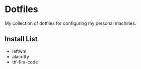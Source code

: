 # Dotfiles

My collection of dotfiles for configuring my personal machines.

## Install List
- leftwm
- alacritty
- ttf-fira-code

